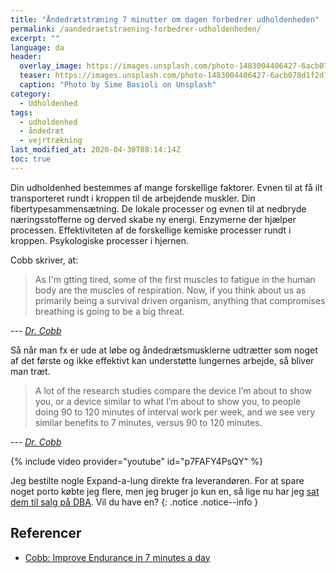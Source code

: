 ```yaml
---
title: "Åndedrætstræning 7 minutter om dagen forbedrer udholdenheden"
permalink: /aandedraetstraening-forbedrer-udholdenheden/
excerpt: ""
language: da
header:
  overlay_image: https://images.unsplash.com/photo-1483004406427-6acb078d1f2d?ixlib=rb-1.2.1&ixid=eyJhcHBfaWQiOjEyMDd9&auto=format&fit=crop&w=1650&q=80
  teaser: https://images.unsplash.com/photo-1483004406427-6acb078d1f2d?ixlib=rb-1.2.1&ixid=eyJhcHBfaWQiOjEyMDd9&auto=format&fit=crop&w=400&q=80
  caption: "Photo by Sime Basioli on Unsplash"
category:
  - Udholdenhed
tags:
  - udholdenhed
  - åndedræt
  - vejrtrækning
last_modified_at: 2020-04-30T08:14:14Z
toc: true
---
```


Din udholdenhed bestemmes af mange forskellige faktorer. Evnen til at få ilt transporteret rundt i kroppen til de arbejdende muskler. Din fibertypesammensætning. De lokale processer og evnen til at nedbryde næringsstofferne og derved skabe ny energi. Enzymerne der hjælper processen. Effektiviteten af de forskellige kemiske processer rundt i kroppen. Psykologiske processer i hjernen.

Cobb skriver, at:

> As I'm gtting tired, some of the first muscles to fatigue in the human body are the muscles of respiration. Now, if you think about us as primarily being a survival driven organism, anything that compromises breathing is going to be a big threat.

--- <cite>[Dr. Cobb](https://zhealtheducation.com/episode-109-improve-endurance-in-7-minutes-a-day/)</cite>

Så når man fx er ude at løbe og åndedrætsmusklerne udtrætter som noget af det første og ikke effektivt kan understøtte lungernes arbejde, så bliver man træt.

> A lot of the research studies compare the device I’m about to show you, or a device similar to what I’m about to show you, to people doing 90 to 120 minutes of interval work per week, and we see very similar benefits to 7 minutes, versus 90 to 120 minutes.

--- <cite>[Dr. Cobb](https://zhealtheducation.com/episode-109-improve-endurance-in-7-minutes-a-day/)</cite>

{% include video provider="youtube" id="p7FAFY4PsQY" %}

Jeg bestilte nogle Expand-a-lung direkte fra leverandøren. For at spare noget porto købte jeg flere, men jeg bruger jo kun en, så lige nu har jeg [sat dem til salg på DBA](https://www.dba.dk/andet-expand-a-lung-expand-a/id-1065930625/). Vil du have en?
{: .notice .notice--info }

## Referencer

- [Cobb: Improve Endurance in 7 minutes a day](https://zhealtheducation.com/episode-109-improve-endurance-in-7-minutes-a-day/)